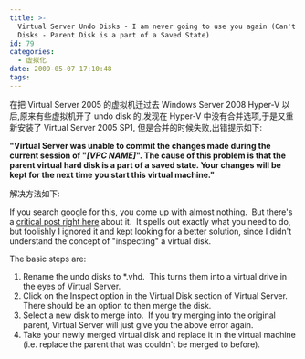 ```yaml
---
title: >-
  Virtual Server Undo Disks - I am never going to use you again (Can't Merge
  Disks - Parent Disk is a part of a Saved State)
id: 79
categories:
  - 虚拟化
date: 2009-05-07 17:10:48
tags:
---
```


在把 Virtual Server 2005 的虚拟机迁过去 Windows Server 2008 Hyper-V 以后,原来有些虚拟机开了 undo disk 的,发现在 Hyper-V 中没有合并选项,于是又重新安装了 Virtual Server 2005 SP1, 但是合并的时候失败,出错提示如下:

**"Virtual Server was unable to commit the changes made during the current session of "_[VPC NAME]_". The cause of this problem is that the parent virtual hard disk is a part of a saved state. Your changes will be kept for the next time you start this virtual machine."**

<!--more-->

解决方法如下:

If you search google for this, you come up with almost nothing.  But there's a [critical post right here](http://groups.google.com/group/microsoft.public.virtualserver/browse_thread/thread/329d9fed504435e1/5aeb3f7c0b2640f2?lnk=st&amp;q=Virtual+Server+was+unable+to+commit+the+changes+made+during+the+current+session+of+.+The+cause+of+this+problem+is+that+the+parent+virtual+hard+disk+is+a+part+of+a+saved+state.+Your+changes+will+be+kept+for+the+next+time+you+start+this+virtual+machine.&amp;rnum=1&amp;hl=en&amp;fwc=2) about it.  It spells out exactly what you need to do, but foolishly I ignored it and kept looking for a better solution, since I didn't understand the concept of "inspecting" a virtual disk.

The basic steps are:

1.  Rename the undo disks to *.vhd.  This turns them into a virtual drive in the eyes of Virtual Server.
2.  Click on the Inspect option in the Virtual Disk section of Virtual Server.  There should be an option to then merge the disk.
3.  Select a new disk to merge into.  If you try merging into the original parent, Virtual Server will just give you the above error again.
4.  Take your newly merged virtual disk and replace it in the virtual machine (i.e. replace the parent that was couldn't be merged to before).